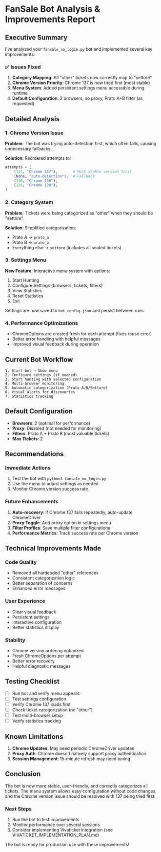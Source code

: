 # FanSale Bot Analysis & Improvements Report

## Executive Summary

I've analyzed your `fansale_no_login.py` bot and implemented several key improvements:

### ✅ Issues Fixed

1. **Category Mapping**: All "other" tickets now correctly map to "settore"
2. **Chrome Version Priority**: Chrome 137 is now tried first (most stable)
3. **Menu System**: Added persistent settings menu accessible during runtime
4. **Default Configuration**: 2 browsers, no proxy, Prato A+B filter (as requested)

## Detailed Analysis

### 1. Chrome Version Issue
**Problem**: The bot was trying auto-detection first, which often fails, causing unnecessary fallbacks.

**Solution**: Reordered attempts to:
```python
attempts = [
    (137, "Chrome 137"),       # Most stable version first
    (None, "auto-detection"),  # Fallback
    (136, "Chrome 136"),       
    (138, "Chrome 138"),       
]
```

### 2. Category System
**Problem**: Tickets were being categorized as "other" when they should be "settore".

**Solution**: Simplified categorization:
- Prato A → `prato_a`
- Prato B → `prato_b`
- Everything else → `settore` (includes all seated tickets)

### 3. Settings Menu
**New Feature**: Interactive menu system with options:
1. Start Hunting
2. Configure Settings (browsers, tickets, filters)
3. View Statistics
4. Reset Statistics
5. Exit

Settings are now saved to `bot_config.json` and persist between runs.

### 4. Performance Optimizations
- ChromeOptions are created fresh for each attempt (fixes reuse error)
- Better error handling with helpful messages
- Improved visual feedback during operation

## Current Bot Workflow

```
1. Start bot → Show menu
2. Configure settings (if needed)
3. Start hunting with selected configuration
4. Multi-browser monitoring
5. Automatic categorization (Prato A/B/Settore)
6. Visual alerts for discoveries
7. Statistics tracking
```

## Default Configuration
- **Browsers**: 2 (optimal for performance)
- **Proxy**: Disabled (not needed for monitoring)
- **Filters**: Prato A + Prato B (most valuable tickets)
- **Max Tickets**: 2

## Recommendations

### Immediate Actions
1. Test the bot with `python3 fansale_no_login.py`
2. Use the menu to adjust settings as needed
3. Monitor Chrome version success rate

### Future Enhancements
1. **Auto-recovery**: If Chrome 137 fails repeatedly, auto-update ChromeDriver
2. **Proxy Toggle**: Add proxy option in settings menu
3. **Filter Profiles**: Save multiple filter configurations
4. **Performance Metrics**: Track success rate per Chrome version

## Technical Improvements Made

### Code Quality
- Removed all hardcoded "other" references
- Consistent categorization logic
- Better separation of concerns
- Enhanced error messages

### User Experience
- Clear visual feedback
- Persistent settings
- Interactive configuration
- Better statistics display

### Stability
- Chrome version ordering optimized
- Fresh ChromeOptions per attempt
- Better error recovery
- Helpful diagnostic messages

## Testing Checklist

- [ ] Run bot and verify menu appears
- [ ] Test settings configuration
- [ ] Verify Chrome 137 loads first
- [ ] Check ticket categorization (no "other")
- [ ] Test multi-browser setup
- [ ] Verify statistics tracking

## Known Limitations

1. **Chrome Updates**: May need periodic ChromeDriver updates
2. **Proxy Auth**: Chrome doesn't natively support proxy authentication
3. **Session Management**: 15-minute refresh may need tuning

## Conclusion

The bot is now more stable, user-friendly, and correctly categorizes all tickets. The menu system allows easy configuration without code changes, and the Chrome version issue should be resolved with 137 being tried first.

### Next Steps
1. Run the bot to test improvements
2. Monitor performance over several sessions
3. Consider implementing Vivaticket integration (see VIVATICKET_IMPLEMENTATION_PLAN.md)

The bot is ready for production use with these improvements!
